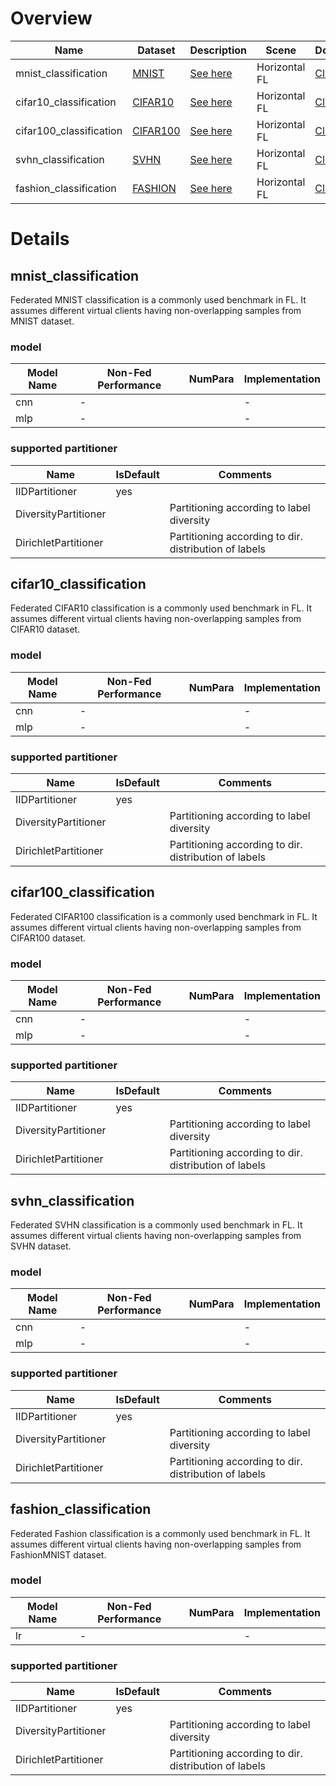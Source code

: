 # Overview
| **Name**                | **Dataset**                                                             | **Description**                      | **Scene**     | **Download**                                                                                           | **Comment** |
|-------------------------|-------------------------------------------------------------------------|--------------------------------------|---------------|--------------------------------------------------------------------------------------------------------|-------------|
| mnist_classification    | [MNIST](http://yann.lecun.com/exdb/mnist/)                              | [See here](#mnist_classification)    | Horizontal FL | [Click Here](https://github.com/WwZzz/easyFL/raw/FLGo/resources/benchmark/mnist_classification.zip)    | -           |
| cifar10_classification  | [CIFAR10](https://www.cs.toronto.edu/~kriz/cifar.html)                  | [See here](#cifar10_classification)  | Horizontal FL | [Click Here](https://github.com/WwZzz/easyFL/raw/FLGo/resources/benchmark/cifar10_classification.zip)  |             |
| cifar100_classification | [CIFAR100](https://www.cs.toronto.edu/~kriz/cifar.html)                 | [See here](#cifar100_classification) | Horizontal FL | [Click Here](https://github.com/WwZzz/easyFL/raw/FLGo/resources/benchmark/cifar100_classification.zip) |             |
| svhn_classification     | [SVHN](http://ufldl.stanford.edu/housenumbers/)                         | [See here](#svhn_classification)     | Horizontal FL | [Click Here](https://github.com/WwZzz/easyFL/raw/FLGo/resources/benchmark/svhn_classification.zip)     | -           |
| fashion_classification  | [FASHION](https://github.com/zalandoresearch/fashion-mnist)             | [See here](#fashion_classification)  | Horizontal FL | [Click Here](https://github.com/WwZzz/easyFL/raw/FLGo/resources/benchmark/fashion_classification.zip)  | -           |

# Details

## **mnist_classification**
<div id="mnist_classification"></div>
Federated MNIST classification is a commonly used benchmark in FL. It assumes different virtual clients having non-overlapping samples from MNIST dataset.

### model
| **Model Name** | **Non-Fed Performance** | **NumPara** | **Implementation** |
|----------------|-------------------------|-------------|--------------------|
| cnn            | -                       |             | -                  |
| mlp            | -                       |             | -                  |

### supported partitioner
| Name                 | IsDefault | Comments                                               |
|----------------------|-----------|--------------------------------------------------------|
| IIDPartitioner       | yes       |                                                        |
| DiversityPartitioner |           | Partitioning according to label diversity              |
| DirichletPartitioner |           | Partitioning according to dir. distribution of labels  |

## **cifar10_classification**
<div id="cifar10_classification"></div>
Federated CIFAR10 classification is a commonly used benchmark in FL. It assumes different virtual clients having non-overlapping samples from CIFAR10 dataset.

### model
| **Model Name** | **Non-Fed Performance** | **NumPara** | **Implementation** |
|----------------|-------------------------|-------------|--------------------|
| cnn            | -                       |             | -                  |
| mlp            | -                       |             | -                  |

### supported partitioner
| Name                 | IsDefault | Comments                                               |
|----------------------|-----------|--------------------------------------------------------|
| IIDPartitioner       | yes       |                                                        |
| DiversityPartitioner |           | Partitioning according to label diversity              |
| DirichletPartitioner |           | Partitioning according to dir. distribution of labels  |

## **cifar100_classification**
<div id="cifar100_classification"></div>
Federated CIFAR100 classification is a commonly used benchmark in FL. It assumes different virtual clients having non-overlapping samples from CIFAR100 dataset.

### model
| **Model Name** | **Non-Fed Performance** | **NumPara** | **Implementation** |
|----------------|-------------------------|-------------|--------------------|
| cnn            | -                       |             | -                  |
| mlp            | -                       |             | -                  |

### supported partitioner
| Name                 | IsDefault | Comments                                               |
|----------------------|-----------|--------------------------------------------------------|
| IIDPartitioner       | yes       |                                                        |
| DiversityPartitioner |           | Partitioning according to label diversity              |
| DirichletPartitioner |           | Partitioning according to dir. distribution of labels  |

## **svhn_classification**
<div id="svhn_classification"></div>
Federated SVHN classification is a commonly used benchmark in FL. It assumes different virtual clients having non-overlapping samples from SVHN dataset.

### model
| **Model Name** | **Non-Fed Performance** | **NumPara** | **Implementation** |
|----------------|-------------------------|-------------|--------------------|
| cnn            | -                       |             | -                  |
| mlp            | -                       |             | -                  |

### supported partitioner
| Name                 | IsDefault | Comments                                               |
|----------------------|-----------|--------------------------------------------------------|
| IIDPartitioner       | yes       |                                                        |
| DiversityPartitioner |           | Partitioning according to label diversity              |
| DirichletPartitioner |           | Partitioning according to dir. distribution of labels  |

## **fashion_classification**
<div id="fashion_classification"></div>
Federated Fashion classification is a commonly used benchmark in FL. It assumes different virtual clients having non-overlapping samples from FashionMNIST dataset.

### model
| **Model Name** | **Non-Fed Performance** | **NumPara** | **Implementation** |
|----------------|-------------------------|-------------|--------------------|
| lr             | -                       |             | -                  |

### supported partitioner
| Name                 | IsDefault | Comments                                               |
|----------------------|-----------|--------------------------------------------------------|
| IIDPartitioner       | yes       |                                                        |
| DiversityPartitioner |           | Partitioning according to label diversity              |
| DirichletPartitioner |           | Partitioning according to dir. distribution of labels  |

[//]: # (## **bmk_name**)

[//]: # (<div id="bmk_name"></div>)

[//]: # ()
[//]: # (description here.)

[//]: # ()
[//]: # (### model)

[//]: # (| **Model Name** | **Non-Fed Performance** | **NumPara** | **Implementation** |)

[//]: # (|----------------|-------------------------|-------------|--------------------|)

[//]: # (| -              | -                       |             | -                  |)

[//]: # ()
[//]: # (### supported partitioner)

[//]: # (| Name                 | IsDefault | Comments                                               |)

[//]: # (|----------------------|-----------|--------------------------------------------------------|)

[//]: # (| IIDPartitioner       | yes       |                                                        |)

[//]: # (| DiversityPartitioner |           | Partitioning according to label diversity              |)

[//]: # (| DirichletPartitioner |           | Partitioning according to dir. distribution of labels  |)


